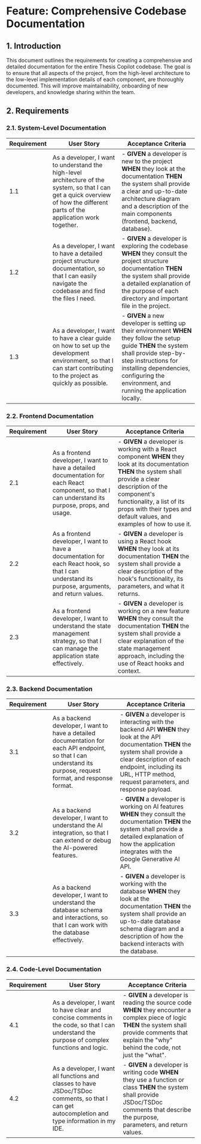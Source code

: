 # Feature: Comprehensive Codebase Documentation

## 1. Introduction

This document outlines the requirements for creating a comprehensive and detailed documentation for the entire Thesis Copilot codebase. The goal is to ensure that all aspects of the project, from the high-level architecture to the low-level implementation details of each component, are thoroughly documented. This will improve maintainability, onboarding of new developers, and knowledge sharing within the team.

## 2. Requirements

### 2.1. System-Level Documentation

| Requirement | User Story | Acceptance Criteria |
|---|---|---|
| 1.1 | As a developer, I want to understand the high-level architecture of the system, so that I can get a quick overview of how the different parts of the application work together. | - **GIVEN** a developer is new to the project **WHEN** they look at the documentation **THEN** the system shall provide a clear and up-to-date architecture diagram and a description of the main components (frontend, backend, database). |
| 1.2 | As a developer, I want to have a detailed project structure documentation, so that I can easily navigate the codebase and find the files I need. | - **GIVEN** a developer is exploring the codebase **WHEN** they consult the project structure documentation **THEN** the system shall provide a detailed explanation of the purpose of each directory and important file in the project. |
| 1.3 | As a developer, I want to have a clear guide on how to set up the development environment, so that I can start contributing to the project as quickly as possible. | - **GIVEN** a new developer is setting up their environment **WHEN** they follow the setup guide **THEN** the system shall provide step-by-step instructions for installing dependencies, configuring the environment, and running the application locally. |

### 2.2. Frontend Documentation

| Requirement | User Story | Acceptance Criteria |
|---|---|---|
| 2.1 | As a frontend developer, I want to have a detailed documentation for each React component, so that I can understand its purpose, props, and usage. | - **GIVEN** a developer is working with a React component **WHEN** they look at its documentation **THEN** the system shall provide a clear description of the component's functionality, a list of its props with their types and default values, and examples of how to use it. |
| 2.2 | As a frontend developer, I want to have a documentation for each React hook, so that I can understand its purpose, arguments, and return values. | - **GIVEN** a developer is using a React hook **WHEN** they look at its documentation **THEN** the system shall provide a clear description of the hook's functionality, its parameters, and what it returns. |
| 2.3 | As a frontend developer, I want to understand the state management strategy, so that I can manage the application state effectively. | - **GIVEN** a developer is working on a new feature **WHEN** they consult the documentation **THEN** the system shall provide a clear explanation of the state management approach, including the use of React hooks and context. |

### 2.3. Backend Documentation

| Requirement | User Story | Acceptance Criteria |
|---|---|---|
| 3.1 | As a backend developer, I want to have a detailed documentation for each API endpoint, so that I can understand its purpose, request format, and response format. | - **GIVEN** a developer is interacting with the backend API **WHEN** they look at the API documentation **THEN** the system shall provide a clear description of each endpoint, including its URL, HTTP method, request parameters, and response payload. |
| 3.2 | As a backend developer, I want to understand the AI integration, so that I can extend or debug the AI-powered features. | - **GIVEN** a developer is working on AI features **WHEN** they consult the documentation **THEN** the system shall provide a detailed explanation of how the application integrates with the Google Generative AI API. |
| 3.3 | As a backend developer, I want to understand the database schema and interactions, so that I can work with the database effectively. | - **GIVEN** a developer is working with the database **WHEN** they look at the documentation **THEN** the system shall provide an up-to-date database schema diagram and a description of how the backend interacts with the database. |

### 2.4. Code-Level Documentation

| Requirement | User Story | Acceptance Criteria |
|---|---|---|
| 4.1 | As a developer, I want to have clear and concise comments in the code, so that I can understand the purpose of complex functions and logic. | - **GIVEN** a developer is reading the source code **WHEN** they encounter a complex piece of logic **THEN** the system shall provide comments that explain the "why" behind the code, not just the "what". |
| 4.2 | As a developer, I want all functions and classes to have JSDoc/TSDoc comments, so that I can get autocompletion and type information in my IDE. | - **GIVEN** a developer is writing code **WHEN** they use a function or class **THEN** the system shall provide JSDoc/TSDoc comments that describe the purpose, parameters, and return values. |
